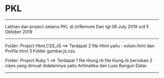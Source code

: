 # PKL
_________________________________________
Latihan dan project selama PKL di UrRemote
Dari tgl 08 July 2019 s/d 5 Oktober 2019
________________________________________________
Folder: Project Html,CSS,JS ==> Terdapat 2 file Html yaitu : volum.html dan Profile.html 3 Folder gambar,js,css.

Folder: Project Ruby 1 ==> Terdapat 1 file Hiung.rb file hiung.rb berisikan 2 class yang dimuat didalamnya yaitu Aritmatika dan Luas Bangun Datar.
__________________________________________________
